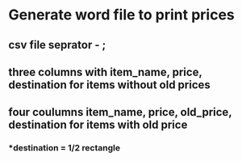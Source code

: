 # Generate word file to print prices
## csv file seprator - ;
## three columns with item_name, price, destination for items without old prices
## four coulumns item_name, price, old_price, destination for items with old price
### *destination = 1/2 rectangle